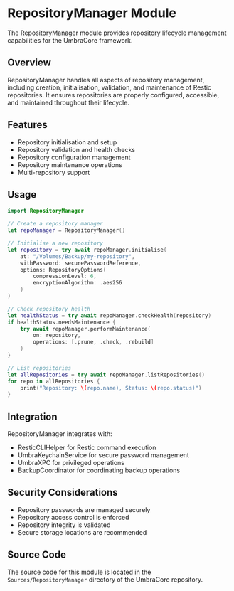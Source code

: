 # RepositoryManager Module

The RepositoryManager module provides repository lifecycle management capabilities for the UmbraCore framework.

## Overview

RepositoryManager handles all aspects of repository management, including creation, initialisation, validation, and maintenance of Restic repositories. It ensures repositories are properly configured, accessible, and maintained throughout their lifecycle.

## Features

- Repository initialisation and setup
- Repository validation and health checks
- Repository configuration management
- Repository maintenance operations
- Multi-repository support

## Usage

```swift
import RepositoryManager

// Create a repository manager
let repoManager = RepositoryManager()

// Initialise a new repository
let repository = try await repoManager.initialise(
    at: "/Volumes/Backup/my-repository",
    withPassword: securePasswordReference,
    options: RepositoryOptions(
        compressionLevel: 6,
        encryptionAlgorithm: .aes256
    )
)

// Check repository health
let healthStatus = try await repoManager.checkHealth(repository)
if healthStatus.needsMaintenance {
    try await repoManager.performMaintenance(
        on: repository,
        operations: [.prune, .check, .rebuild]
    )
}

// List repositories
let allRepositories = try await repoManager.listRepositories()
for repo in allRepositories {
    print("Repository: \(repo.name), Status: \(repo.status)")
}
```

## Integration

RepositoryManager integrates with:

- ResticCLIHelper for Restic command execution
- UmbraKeychainService for secure password management
- UmbraXPC for privileged operations
- BackupCoordinator for coordinating backup operations

## Security Considerations

- Repository passwords are managed securely
- Repository access control is enforced
- Repository integrity is validated
- Secure storage locations are recommended

## Source Code

The source code for this module is located in the `Sources/RepositoryManager` directory of the UmbraCore repository.
